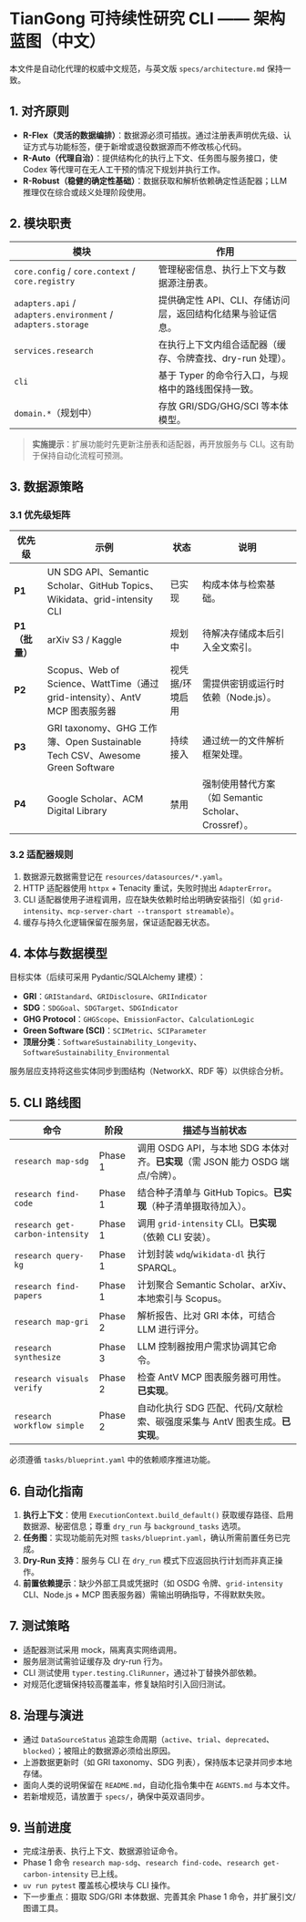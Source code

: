 # TianGong 可持续性研究 CLI —— 架构蓝图（中文）

本文件是自动化代理的权威中文规范，与英文版 `specs/architecture.md` 保持一致。

## 1. 对齐原则

- **R-Flex（灵活的数据编排）**：数据源必须可插拔。通过注册表声明优先级、认证方式与功能标签，便于新增或退役数据源而不修改核心代码。
- **R-Auto（代理自治）**：提供结构化的执行上下文、任务图与服务接口，使 Codex 等代理可在无人工干预的情况下规划并执行工作。
- **R-Robust（稳健的确定性基础）**：数据获取和解析依赖确定性适配器；LLM 推理仅在综合或歧义处理阶段使用。

## 2. 模块职责

| 模块 | 作用 |
|------|------|
| `core.config` / `core.context` / `core.registry` | 管理秘密信息、执行上下文与数据源注册表。 |
| `adapters.api` / `adapters.environment` / `adapters.storage` | 提供确定性 API、CLI、存储访问层，返回结构化结果与验证信息。 |
| `services.research` | 在执行上下文内组合适配器（缓存、令牌查找、dry-run 处理）。 |
| `cli` | 基于 Typer 的命令行入口，与规格中的路线图保持一致。 |
| `domain.*`（规划中） | 存放 GRI/SDG/GHG/SCI 等本体模型。 |

> **实施提示**：扩展功能时先更新注册表和适配器，再开放服务与 CLI。这有助于保持自动化流程可预测。

## 3. 数据源策略

### 3.1 优先级矩阵

| 优先级 | 示例 | 状态 | 说明 |
|--------|------|------|------|
| **P1** | UN SDG API、Semantic Scholar、GitHub Topics、Wikidata、grid-intensity CLI | 已实现 | 构成本体与检索基础。 |
| **P1（批量）** | arXiv S3 / Kaggle | 规划中 | 待解决存储成本后引入全文索引。 |
| **P2** | Scopus、Web of Science、WattTime（通过 grid-intensity）、AntV MCP 图表服务器 | 视凭据/环境启用 | 需提供密钥或运行时依赖（Node.js）。 |
| **P3** | GRI taxonomy、GHG 工作簿、Open Sustainable Tech CSV、Awesome Green Software | 持续接入 | 通过统一的文件解析框架处理。 |
| **P4** | Google Scholar、ACM Digital Library | 禁用 | 强制使用替代方案（如 Semantic Scholar、Crossref）。 |

### 3.2 适配器规则

1. 数据源元数据需登记在 `resources/datasources/*.yaml`。
2. HTTP 适配器使用 `httpx` + Tenacity 重试，失败时抛出 `AdapterError`。
3. CLI 适配器使用子进程调用，应在缺失依赖时给出明确安装指引（如 `grid-intensity`、`mcp-server-chart --transport streamable`）。
4. 缓存与持久化逻辑保留在服务层，保证适配器无状态。

## 4. 本体与数据模型

目标实体（后续可采用 Pydantic/SQLAlchemy 建模）：

- **GRI**：`GRIStandard`、`GRIDisclosure`、`GRIIndicator`
- **SDG**：`SDGGoal`、`SDGTarget`、`SDGIndicator`
- **GHG Protocol**：`GHGScope`、`EmissionFactor`、`CalculationLogic`
- **Green Software (SCI)**：`SCIMetric`、`SCIParameter`
- **顶层分类**：`SoftwareSustainability_Longevity`、`SoftwareSustainability_Environmental`

服务层应支持将这些实体同步到图结构（NetworkX、RDF 等）以供综合分析。

## 5. CLI 路线图

| 命令 | 阶段 | 描述与当前状态 |
|------|------|----------------|
| `research map-sdg` | Phase 1 | 调用 OSDG API，与本地 SDG 本体对齐。**已实现**（需 JSON 能力 OSDG 端点/令牌）。 |
| `research find-code` | Phase 1 | 结合种子清单与 GitHub Topics。**已实现**（种子清单摄取待加入）。 |
| `research get-carbon-intensity` | Phase 1 | 调用 `grid-intensity` CLI。**已实现**（依赖 CLI 安装）。 |
| `research query-kg` | Phase 1 | 计划封装 `wdq`/`wikidata-dl` 执行 SPARQL。 |
| `research find-papers` | Phase 1 | 计划聚合 Semantic Scholar、arXiv、本地索引与 Scopus。 |
| `research map-gri` | Phase 2 | 解析报告、比对 GRI 本体，可结合 LLM 进行评分。 |
| `research synthesize` | Phase 3 | LLM 控制器按用户需求协调其它命令。 |
| `research visuals verify` | Phase 2 | 检查 AntV MCP 图表服务器可用性。**已实现**。 |
| `research workflow simple` | Phase 2 | 自动化执行 SDG 匹配、代码/文献检索、碳强度采集与 AntV 图表生成。**已实现**。 |

必须遵循 `tasks/blueprint.yaml` 中的依赖顺序推进功能。

## 6. 自动化指南

1. **执行上下文**：使用 `ExecutionContext.build_default()` 获取缓存路径、启用数据源、秘密信息；尊重 `dry_run` 与 `background_tasks` 选项。
2. **任务图**：实现功能前先对照 `tasks/blueprint.yaml`，确认所需前置任务已完成。
3. **Dry-Run 支持**：服务与 CLI 在 `dry_run` 模式下应返回执行计划而非真正操作。
4. **前置依赖提示**：缺少外部工具或凭据时（如 OSDG 令牌、`grid-intensity` CLI、Node.js + MCP 图表服务器）需输出明确指导，不得默默失败。

## 7. 测试策略

- 适配器测试采用 mock，隔离真实网络调用。
- 服务层测试需验证缓存及 dry-run 行为。
- CLI 测试使用 `typer.testing.CliRunner`，通过补丁替换外部依赖。
- 对规范化逻辑保持较高覆盖率，修复缺陷时引入回归测试。

## 8. 治理与演进

- 通过 `DataSourceStatus` 追踪生命周期（`active`、`trial`、`deprecated`、`blocked`）；被阻止的数据源必须给出原因。
- 上游数据更新时（如 GRI taxonomy、SDG 列表），保持版本记录并同步本地存储。
- 面向人类的说明保留在 `README.md`，自动化指令集中在 `AGENTS.md` 与本文件。
- 若新增规范，请放置于 `specs/`，确保中英双语同步。

## 9. 当前进度

- 完成注册表、执行上下文、数据源验证命令。
- Phase 1 命令 `research map-sdg`、`research find-code`、`research get-carbon-intensity` 已上线。
- `uv run pytest` 覆盖核心模块与 CLI 操作。
- 下一步重点：摄取 SDG/GRI 本体数据、完善其余 Phase 1 命令，并扩展引文/图谱工具。
